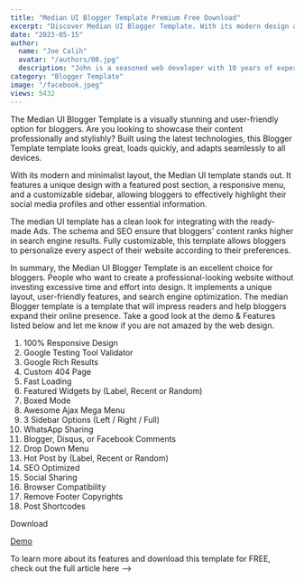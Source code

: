 ```yaml
---
title: "Median UI Blogger Template Premium Free Download"
excerpt: "Discover Median UI Blogger Template. With its modern design and SEO optimization, create a professional website. Download v1.7 for FREE!"
date: "2023-05-15"
author:
  name: "Joe Calih"
  avatar: "/authors/08.jpg"
  description: "John is a seasoned web developer with 10 years of experience in React and Next.js."
category: "Blogger Template"
image: "/facebook.jpeg"
views: 5432
---
```




The Median UI Blogger Template is a visually stunning and user-friendly option for bloggers. Are you looking to showcase their content professionally and stylishly? Built using the latest technologies, this Blogger Template template looks great, loads quickly, and adapts seamlessly to all devices.

With its modern and minimalist layout, the Median UI template stands out. It features a unique design with a featured post section, a responsive menu, and a customizable sidebar, allowing bloggers to effectively highlight their social media profiles and other essential information.

The median UI template has a clean look for integrating with the ready-made Ads. The schema and SEO ensure that bloggers' content ranks higher in search engine results. Fully customizable, this template allows bloggers to personalize every aspect of their website according to their preferences.

In summary, the Median UI Blogger Template is an excellent choice for bloggers. People who want to create a professional-looking website without investing excessive time and effort into design. It implements a unique layout, user-friendly features, and search engine optimization. The median Blogger template is a template that will impress readers and help bloggers expand their online presence. Take a good look at the demo & Features listed below and let me know if you are not amazed by the web design.

1.  100% Responsive Design
2.  Google Testing Tool Validator
3.  Google Rich Results
4.  Custom 404 Page
5.  Fast Loading
6.  Featured Widgets by (Label, Recent or Random)
7.  Boxed Mode
8.  Awesome Ajax Mega Menu
9.  3 Sidebar Options (Left / Right / Full)
10.  WhatsApp Sharing
11.  Blogger, Disqus, or Facebook Comments
12.  Drop Down Menu
13.  Hot Post by (Label, Recent or Random)
14.  SEO Optimized
15.  Social Sharing
16.  Browser Compatibility
17.  Remove Footer Copyrights
18.  Post Shortcodes

Download

[Demo](https://median-ui.jagodesain.com/)

To learn more about its features and download this template for FREE, check out the full article here -->